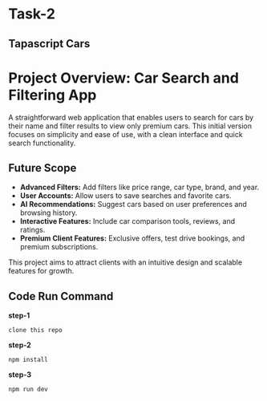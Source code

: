 # Task-2
## Tapascript Cars

# Project Overview: Car Search and Filtering App

A straightforward web application that enables users to search for cars by their name and filter results to view only premium cars. This initial version focuses on simplicity and ease of use, with a clean interface and quick search functionality.

## Future Scope
- **Advanced Filters:** Add filters like price range, car type, brand, and year.
- **User Accounts:** Allow users to save searches and favorite cars.
- **AI Recommendations:** Suggest cars based on user preferences and browsing history.
- **Interactive Features:** Include car comparison tools, reviews, and ratings.
- **Premium Client Features:** Exclusive offers, test drive bookings, and premium subscriptions.

This project aims to attract clients with an intuitive design and scalable features for growth.

## Code Run Command

**step-1**
```
clone this repo
```
**step-2**
```
npm install
```
**step-3**
```
npm run dev
```


